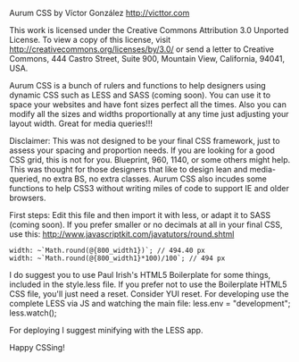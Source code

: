 Aurum CSS
by Víctor González
http://victtor.com

This work is licensed under the Creative Commons Attribution 3.0 Unported License.
To view a copy of this license, visit http://creativecommons.org/licenses/by/3.0/
or send a letter to Creative Commons, 444 Castro Street, Suite 900, Mountain View,
California, 94041, USA.


Aurum CSS is a bunch of rulers and functions to help designers using dynamic CSS such as LESS and SASS (coming soon). You can use it to space your websites and have font sizes perfect all the times.
Also you can modify all the sizes and widths proportionally at any time just adjusting your layout width. Great for media queries!!!


Disclaimer:
This was not designed to be your final CSS framework, just to
assess your spacing and proportion needs. If you are looking
for a good CSS grid, this is not for you. Blueprint, 960, 1140, or
some others might help.
This was thought for those designers that like to design lean and media-queried, no
extra BS, no extra classes. Aurum CSS also incudes some functions to
help CSS3 without writing miles of code to support IE and older
browsers.

First steps:
Edit this file and then import it with less, or adapt it to SASS (coming soon).
If you prefer smaller or no decimals at all in your final CSS, use this:
http://www.javascriptkit.com/javatutors/round.shtml
```
width: ~`Math.round(@{800_width1})`; // 494.40 px
width: ~`Math.round(@{800_width1}*100)/100`; // 494 px
```

I do suggest you to use Paul Irish's HTML5 Boilerplate for some things, included
in the style.less file.
If you prefer not to use the Boilerplate HTML5 CSS file, you'll just need a
reset. Consider YUI reset.
For developing use the complete LESS via JS and watching the main file:
less.env = "development";
less.watch();

For deploying I suggest minifying with the LESS app.

Happy CSSing!